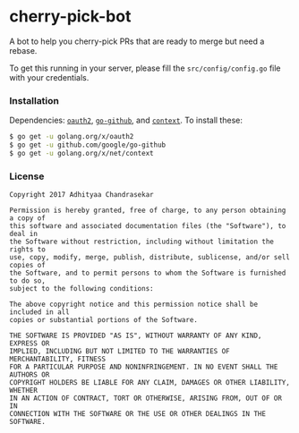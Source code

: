 # cherry-pick-bot

A bot to help you cherry-pick PRs that are ready to merge but need a rebase.

To get this running in your server, please fill the `src/config/config.go`
file with your credentials.

### Installation

Dependencies: [`oauth2`](https://godoc.org/golang.org/x/oauth2), [`go-github`](https://godoc.org/github.com/google/go-github/github), and [`context`](https://godoc.org/golang.org/x/net/context). To install these:

```bash
$ go get -u golang.org/x/oauth2
$ go get -u github.com/google/go-github
$ go get -u golang.org/x/net/context
```

### License

```
Copyright 2017 Adhityaa Chandrasekar

Permission is hereby granted, free of charge, to any person obtaining a copy of
this software and associated documentation files (the "Software"), to deal in
the Software without restriction, including without limitation the rights to
use, copy, modify, merge, publish, distribute, sublicense, and/or sell copies of
the Software, and to permit persons to whom the Software is furnished to do so,
subject to the following conditions:

The above copyright notice and this permission notice shall be included in all
copies or substantial portions of the Software.

THE SOFTWARE IS PROVIDED "AS IS", WITHOUT WARRANTY OF ANY KIND, EXPRESS OR
IMPLIED, INCLUDING BUT NOT LIMITED TO THE WARRANTIES OF MERCHANTABILITY, FITNESS
FOR A PARTICULAR PURPOSE AND NONINFRINGEMENT. IN NO EVENT SHALL THE AUTHORS OR
COPYRIGHT HOLDERS BE LIABLE FOR ANY CLAIM, DAMAGES OR OTHER LIABILITY, WHETHER
IN AN ACTION OF CONTRACT, TORT OR OTHERWISE, ARISING FROM, OUT OF OR IN
CONNECTION WITH THE SOFTWARE OR THE USE OR OTHER DEALINGS IN THE SOFTWARE.
```
